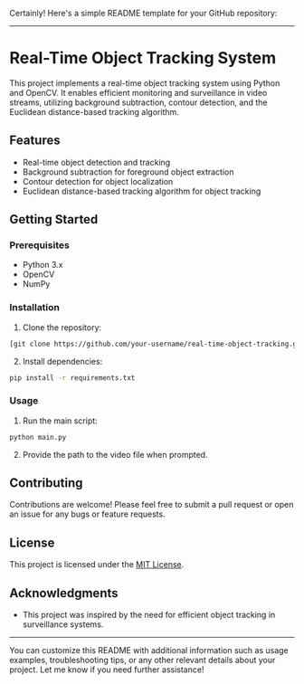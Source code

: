 Certainly! Here's a simple README template for your GitHub repository:

---

# Real-Time Object Tracking System

This project implements a real-time object tracking system using Python and OpenCV. It enables efficient monitoring and surveillance in video streams, utilizing background subtraction, contour detection, and the Euclidean distance-based tracking algorithm.

## Features

- Real-time object detection and tracking
- Background subtraction for foreground object extraction
- Contour detection for object localization
- Euclidean distance-based tracking algorithm for object tracking

## Getting Started

### Prerequisites

- Python 3.x
- OpenCV
- NumPy

### Installation

1. Clone the repository:

```bash
[git clone https://github.com/your-username/real-time-object-tracking.git](https://github.com/Aditya-professional-life/Real-Time-Object-Tracking-System.git)
```

2. Install dependencies:

```bash
pip install -r requirements.txt
```

### Usage

1. Run the main script:

```bash
python main.py
```

2. Provide the path to the video file when prompted.

## Contributing

Contributions are welcome! Please feel free to submit a pull request or open an issue for any bugs or feature requests.

## License

This project is licensed under the [MIT License](LICENSE).

## Acknowledgments

- This project was inspired by the need for efficient object tracking in surveillance systems.

---

You can customize this README with additional information such as usage examples, troubleshooting tips, or any other relevant details about your project. Let me know if you need further assistance!
